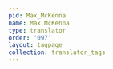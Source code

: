 ```yaml
---
pid: Max_McKenna
name: Max McKenna
type: translator
order: '097'
layout: tagpage
collection: translator_tags
---
```

